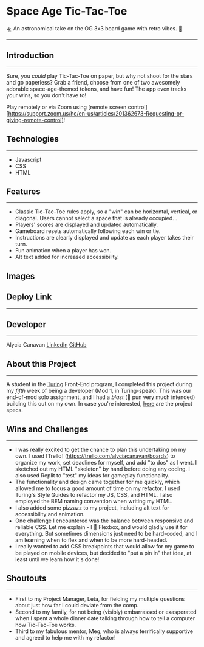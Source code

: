 # Space Age Tic-Tac-Toe
🛸 An astronomical take on the OG 3x3 board game with retro vibes. 🚀

*********

## Introduction
****
Sure, you *could* play Tic-Tac-Toe on paper, but why not shoot for the stars and go paperless? Grab a friend, choose from one of two
awesomely adorable space-age-themed tokens, and have fun! The app even tracks your wins, so you don't have to!

Play remotely or via Zoom using [remote screen control][https://support.zoom.us/hc/en-us/articles/201362673-Requesting-or-giving-remote-control]!

## Technologies
****
* Javascript     
* CSS     
* HTML

## Features
****
* Classic Tic-Tac-Toe rules apply, so a "win" can be horizontal, vertical, or diagonal. Users cannot select a space that is already occupied.    .
* Players' scores are displayed and updated automatically.   
* Gameboard resets automatically following each win or tie.
* Instructions are clearly displayed and update as each player takes their turn.      
* Fun animation when a player has won.    
* Alt text added for increased accessibility.

## Images


## Deploy Link
****


## Developer
****
Alycia Canavan [LinkedIn](www.linkedin.com/in/alycia-canavan) [GitHub](https://github.com/alyciacan)

## About this Project
****
  A student in the [Turing](https://turing.edu/) Front-End program, I completed this project during my *fifth* week of being a developer (Mod 1, in Turing-speak). This was our end-of-mod solo assignment, and I had a *blast* (🚀 pun very much intended) building this out on my own. In case you're interested, [here](https://frontend.turing.edu/projects/module-1/tic-tac-toe-solo-v2.html) are the project specs.

## Wins and Challenges
****
* I was really excited to get the chance to plan this undertaking on my own. I used [Trello] (https://trello.com/alyciacanavan/boards) to organize my work, set deadlines for myself, and add "to dos" as I went. I sketched out my HTML "skeleton" by hand before doing any coding. I also used Replit to "test" my ideas for gameplay functionality.    
* The functionality and design came together for me quickly, which allowed me to focus a good amount of time on my refactor. I used Turing's Style Guides to refactor my JS, CSS, and HTML. I also employed the BEM naming convention when writing my HTML.     
* I also added some pizzazz to my project, including alt text for accessibility and animation.    
* One challenge I encountered was the balance between responsive and reliable CSS. Let me explain - I 💜 Flexbox, and would gladly use it for everything. But sometimes dimensions just need to be hard-coded, and I am learning when to flex and when to be more hard-headed.
* I really wanted to add CSS breakpoints that would allow for my game to be played on mobile devices, but decided to "put a pin in" that idea, at least until we learn how it's done!


## Shoutouts
***
* First to my Project Manager, Leta, for fielding my multiple questions about just how far I could deviate from the comp.
* Second to my family, for not being (visibly) embarrassed or exasperated when I spent a whole dinner date talking through how to tell a computer how Tic-Tac-Toe works.    
* Third to my fabulous mentor, Meg, who is always terrifically supportive and agreed to help me with my refactor!   
